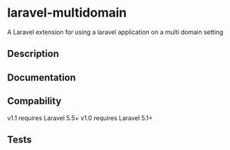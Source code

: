 # laravel-multidomain
A Laravel extension for using a laravel application on a multi domain setting

## Description

## Documentation

## Compability

v1.1 requires Laravel 5.5+
v1.0 requires Laravel 5.1+

## Tests